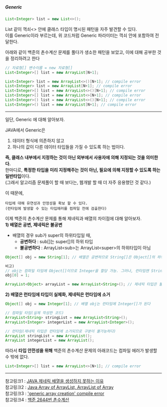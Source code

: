 ##### Generic 
```java
List<Integer> list = new List<>();
```
List 같이 꺽쇠<> 안에 클래스 타입이 명시된 패턴을 자주 발견할 수 있다.   
이를 Generic이라 부르는데, 위 코드처럼 Generic 파라미터는 꺽쇠 안에 포함하여 전달한다.     
     
아래와 같이 백준의 촌수계산 문제를 풀다가 생소한 패턴을 보았고, 이에 대해 공부한 것을 정리하려고 한다
```java
// 자료형[] 변수이름 = new 자료형[]
List<Integer>[] list = new ArrayList[N+1];

List<Integer> list = new ArrayList<>()[N+1]; // compile error
List<Integer> list = new ArrayList[N+1]; // compile error
List<Integer>[] list = new ArrayList<>()[N+1]; // compile error
List<Integer>[] list = new ArrayList<>[N+1]; // compile error
List<Integer>() list = new ArrayList<>()[N+1]; // compile error
List<Integer>() list = new ArrayList[N+1]; // compile error
```
---
일단, Generic 에 대해 알아보자.    
    
JAVA에서 Generic은 
  1) 데이터 형식에 의존하지 않고
  2) 하나의 값이 다른 데이터 타입들을 가질 수 있도록 하는 법이다.     

**즉, 클래스 내부에서 지정하는 것이 아닌 외부에서 사용자에 의해 지정되는 것을 의미한다.**    
한마디로, **특정한 타입을 미리 지정해주는 것이 아닌, 필요에 의해 지정할 수 있도록 하는 일반타입**이다.    
(그래서 알고리즘 문제풀이 할 때 보다는, 웹개발 할 때 더 자주 응용했던 것 같다.)     
    
이 때문에, 
```
타입에 대해 유연성과 안정성을 확보 할 수 있다.      
(런타임에 발생할 수 있는 타입에러를 컴파일 전에 검출한다)     
```
      
이제 백준의 촌수계산 문제를 통해 제네릭과 배열의 차이점에 대해 알아보자.    
  **1) 배열은 공변, 제네릭은 불공변**       
+ 배열의 경우 sub가 super의 하위타입일 때, 
  + **공변하다** : sub[]는 super[]의 하위 타입
  + **불공변하다** : ArrayList\<sub>는 ArrayList\<super>의 하위타입이 아님
```java
Object[] obj = new String[1]; // 배열은 공변하므로 String[]은 Object[]의 하위 타입이므로 컴파일 가능

비고)
// obj는 컴파일 타임에 Object[]이므로 Integer을 할당 가능. 그러나, 런타임엔 String[]이기 때문에 예외가 발생함
obj[0] = 1;  
```
```java
ArrayList<Object> arrayList = new ArrayList<String>(); // 제네릭 타입은 불공변하므로 컴파일 불가능
```
  **2) 배열은 런타임에 타입이 실체화, 제네릭은 런타임에 소거**       
```java
Object[] obj = new Integer[1]; // 배열 obj는 런타임에 Integer[]가 된다
```
```java
// 컴파일 타임(실제 작성한 코드)
ArrayList<String> stringList = new ArrayList<String>();
ArrayList<Integer> integerList = new ArrayList<Integer>();

// 런타임(제네릭 타입은 런타임에 소거되므로 구분이 불가능하다)
ArrayList stringList = new ArrayList();
ArrayList integerList = new ArrayList();
```

따라서 **타입 안전성을 위해** 백준의 촌수계산 문제의 아래코드는 컴파일 에러가 발생할 수 밖에 없다. 
```java
List<Integer>[] list = new ArrayList<>[N+1]; // compile error
```


     
---
참고링크1 : [JAVA 제네릭 배열을 생성하지 못하는 이유](https://pompitzz.github.io/blog/Java/whyCantCreateGenericsArray.html#%E1%84%8C%E1%85%A6%E1%84%82%E1%85%A6%E1%84%85%E1%85%B5%E1%86%A8%E1%84%80%E1%85%AA-%E1%84%87%E1%85%A2%E1%84%8B%E1%85%A7%E1%86%AF%E1%84%8B%E1%85%B4-%E1%84%8E%E1%85%A1%E1%84%8B%E1%85%B5%E1%84%8C%E1%85%A5%E1%86%B7)     
참고링크2 : [Java Array of ArrayList, ArrayList of Array](https://www.digitalocean.com/community/tutorials/java-array-of-arraylist-of-array)        
참고링크3 : ['generic array creation' compile error](https://multifrontgarden.tistory.com/258)   
참고링크4 : [백준 2644번 촌수계산](https://loosie.tistory.com/165)
